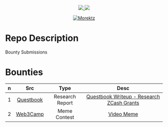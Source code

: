 
<p align="center"><a href="https://bit.ly/morektz" target="_blank"><img src="https://hits.seeyoufarm.com/api/count/incr/badge.svg?url=https%3A%2F%2Fgithub.com%2Fmorektz%2FMorektzBountySmash&count_bg=%23EC3140&title_bg=%23121212&icon=pingdom.svg&icon_color=%23E7E7E7&title=hits&edge_flat=false"/> <a href="https://gitpod.io/#https://github.com/morektz/MorektzBountySmash" target="_blank"><img src="https://img.shields.io/badge/Gitpod-ready--to--code-908a85?logo=gitpod"/></a>

</p>


<p align="center"><a href="https://bit.ly/morektz" target="_blank">
  <img src=https://media.giphy.com/media/aS8ypUweGOXMA/giphy-downsized.gif alt="Morektz"></a>
</p>

# Repo Description

Bounty Submissions

# Bounties 

|n|Src|Type|Desc
|:---|:--:|:--:|:---:|
1| [Questbook](https://www.questbook.app/) |Research Report | [Questbook Writeup - Research ZCash Grants](D/qbrzg.md)
2| [Web3Camp](https://twitter.com/Girlscript1/status/1486940520257835010?s=20&t=4dafTvwHGcs5x2-_wOFrlQ) | Meme Contest | [Video Meme](https://cutt.ly/MorektzWeb3CampMemeContestEntry)


